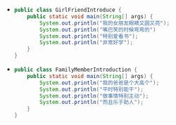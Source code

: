 - ```java
  public class GirlFriendIntroduce {
      public static void main(String[] args) {
          System.out.println("我的女朋友眼睛又圆又亮");
          System.out.println("嘴巴笑的时候弯弯的")
          System.out.println("特别爱看书");
          System.out.println("非常好学");
      }
  }
  ```
- ```java
  public class FamilyMemberIntroduction {
      public static void main(String[] args) {
          System.out.println("我的爸爸是个大高个");
          System.out.println("平时特别能干");
          System.out.println("做事情特别主动");
          System.out.println("而且乐于助人");
      }
  }
  ```